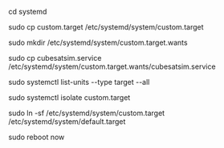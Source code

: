 cd systemd

sudo cp custom.target /etc/systemd/system/custom.target

sudo mkdir /etc/systemd/system/custom.target.wants

sudo cp cubesatsim.service /etc/systemd/system/custom.target.wants/cubesatsim.service

sudo systemctl list-units --type target --all

sudo systemctl isolate custom.target

sudo ln -sf /etc/systemd/system/custom.target /etc/systemd/system/default.target

sudo reboot now

